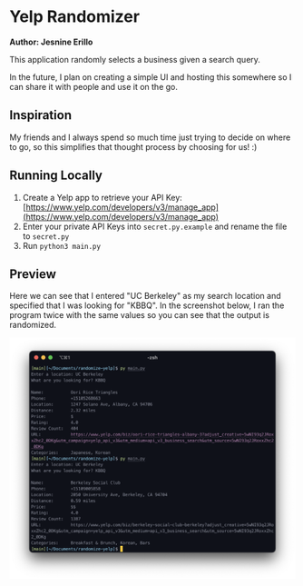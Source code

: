 # Yelp Randomizer

**Author: Jesnine Erillo**

This application randomly selects a business given a search query.

In the future, I plan on creating a simple UI and hosting this somewhere so I can share it with people and use it on the go.

## Inspiration

My friends and I always spend so much time just trying to decide on where to go, so this simplifies that thought process by choosing for us! :)

## Running Locally

1. Create a Yelp app to retrieve your API Key: [https://www.yelp.com/developers/v3/manage_app](https://www.yelp.com/developers/v3/manage_app)
2. Enter your private API Keys into `secret.py.example` and rename the file to `secret.py`
3. Run `python3 main.py`

## Preview

Here we can see that I entered "UC Berkeley" as my search location and specified that I was looking for "KBBQ". In the screenshot below, I ran the program twice with the same values so you can see that the output is randomized.

![preview](preview/berkeley-kbbq.png)

